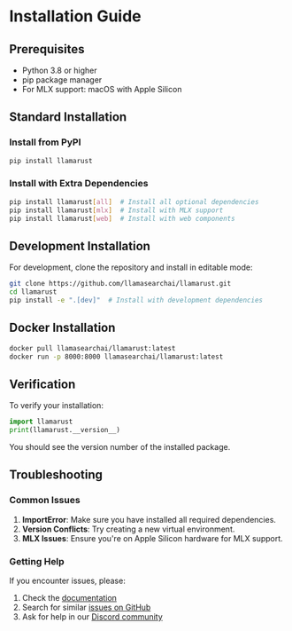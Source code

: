 # Installation Guide

## Prerequisites

- Python 3.8 or higher
- pip package manager
- For MLX support: macOS with Apple Silicon

## Standard Installation

### Install from PyPI

```bash
pip install llamarust
```

### Install with Extra Dependencies

```bash
pip install llamarust[all]  # Install all optional dependencies
pip install llamarust[mlx]  # Install with MLX support
pip install llamarust[web]  # Install with web components
```

## Development Installation

For development, clone the repository and install in editable mode:

```bash
git clone https://github.com/llamasearchai/llamarust.git
cd llamarust
pip install -e ".[dev]"  # Install with development dependencies
```

## Docker Installation

```bash
docker pull llamasearchai/llamarust:latest
docker run -p 8000:8000 llamasearchai/llamarust:latest
```

## Verification

To verify your installation:

```python
import llamarust
print(llamarust.__version__)
```

You should see the version number of the installed package.

## Troubleshooting

### Common Issues

1. **ImportError**: Make sure you have installed all required dependencies.
2. **Version Conflicts**: Try creating a new virtual environment.
3. **MLX Issues**: Ensure you're on Apple Silicon hardware for MLX support.

### Getting Help

If you encounter issues, please:

1. Check the [documentation](https://llamasearchai.github.io/llamarust/)
2. Search for similar [issues on GitHub](https://github.com/llamasearchai/llamarust/issues)
3. Ask for help in our [Discord community](https://discord.gg/llamasearch)
